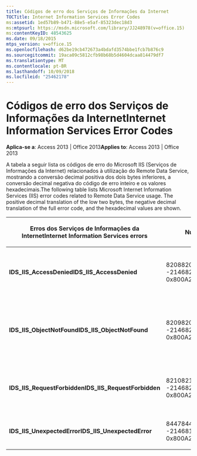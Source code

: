 ```yaml
---
title: Códigos de erro dos Serviços de Informações da Internet
TOCTitle: Internet Information Services Error Codes
ms:assetid: 1ed57b89-b471-88e5-e5af-85323dec18d3
ms:mtpsurl: https://msdn.microsoft.com/library/JJ248978(v=office.15)
ms:contentKeyID: 48543625
ms.date: 09/18/2015
mtps_version: v=office.15
ms.openlocfilehash: d62be19cb472673a4bdafd3574bbe1fcb7b876c9
ms.sourcegitcommit: 19aca09c5812cfb98b68b5d4604dcaa814479df7
ms.translationtype: MT
ms.contentlocale: pt-BR
ms.lasthandoff: 10/09/2018
ms.locfileid: "25462178"
---
```

# <a name="internet-information-services-error-codes"></a><span data-ttu-id="5ba38-102">Códigos de erro dos Serviços de Informações da Internet</span><span class="sxs-lookup"><span data-stu-id="5ba38-102">Internet Information Services Error Codes</span></span>


<span data-ttu-id="5ba38-103">**Aplica-se a**: Access 2013 | Office 2013</span><span class="sxs-lookup"><span data-stu-id="5ba38-103">**Applies to**: Access 2013 | Office 2013</span></span>

<span data-ttu-id="5ba38-p101">A tabela a seguir lista os códigos de erro do Microsoft IIS (Serviços de Informações da Internet) relacionados à utilização do Remote Data Service, mostrando a conversão decimal positiva dos dois bytes inferiores, a conversão decimal negativa do código de erro inteiro e os valores hexadecimais.</span><span class="sxs-lookup"><span data-stu-id="5ba38-p101">The following table lists Microsoft Internet Information Services (IIS) error codes related to Remote Data Service usage. The positive decimal translation of the low two bytes, the negative decimal translation of the full error code, and the hexadecimal values are shown.</span></span>

<table>
<colgroup>
<col style="width: 33%" />
<col style="width: 33%" />
<col style="width: 33%" />
</colgroup>
<thead>
<tr class="header">
<th><p><span data-ttu-id="5ba38-106">Erros dos Serviços de Informações da Internet</span><span class="sxs-lookup"><span data-stu-id="5ba38-106">Internet Information Services errors</span></span></p></th>
<th><p><span data-ttu-id="5ba38-107">Número</span><span class="sxs-lookup"><span data-stu-id="5ba38-107">Number</span></span></p></th>
<th><p><span data-ttu-id="5ba38-108">Descrição</span><span class="sxs-lookup"><span data-stu-id="5ba38-108">Description</span></span></p></th>
</tr>
</thead>
<tbody>
<tr class="odd">
<td><p><span data-ttu-id="5ba38-109"><strong>IDS_IIS_AccessDenied</strong></span><span class="sxs-lookup"><span data-stu-id="5ba38-109"><strong>IDS_IIS_AccessDenied</strong></span></span></p></td>
<td><p><span data-ttu-id="5ba38-110">8208</span><span class="sxs-lookup"><span data-stu-id="5ba38-110">8208</span></span><br />
<span data-ttu-id="5ba38-111">-2146820080</span><span class="sxs-lookup"><span data-stu-id="5ba38-111">-2146820080</span></span><br />
<span data-ttu-id="5ba38-112">0x800A2010</span><span class="sxs-lookup"><span data-stu-id="5ba38-112">0x800A2010</span></span></p></td>
<td><p><span data-ttu-id="5ba38-113">Erro do servidor de Internet: acesso negado.</span><span class="sxs-lookup"><span data-stu-id="5ba38-113">Internet Server Error: Access Denied.</span></span></p></td>
</tr>
<tr class="even">
<td><p><span data-ttu-id="5ba38-114"><strong>IDS_IIS_ObjectNotFound</strong></span><span class="sxs-lookup"><span data-stu-id="5ba38-114"><strong>IDS_IIS_ObjectNotFound</strong></span></span></p></td>
<td><p><span data-ttu-id="5ba38-115">8209</span><span class="sxs-lookup"><span data-stu-id="5ba38-115">8209</span></span><br />
<span data-ttu-id="5ba38-116">-2146820079</span><span class="sxs-lookup"><span data-stu-id="5ba38-116">-2146820079</span></span><br />
<span data-ttu-id="5ba38-117">0x800A2011</span><span class="sxs-lookup"><span data-stu-id="5ba38-117">0x800A2011</span></span></p></td>
<td><p><span data-ttu-id="5ba38-118">Erro do servidor de Internet: objeto/módulo não encontrado.</span><span class="sxs-lookup"><span data-stu-id="5ba38-118">Internet Server Error: Object/module not found.</span></span></p></td>
</tr>
<tr class="odd">
<td><p><span data-ttu-id="5ba38-119"><strong>IDS_IIS_RequestForbidden</strong></span><span class="sxs-lookup"><span data-stu-id="5ba38-119"><strong>IDS_IIS_RequestForbidden</strong></span></span></p></td>
<td><p><span data-ttu-id="5ba38-120">8210</span><span class="sxs-lookup"><span data-stu-id="5ba38-120">8210</span></span><br />
<span data-ttu-id="5ba38-121">-2146820078</span><span class="sxs-lookup"><span data-stu-id="5ba38-121">-2146820078</span></span><br />
<span data-ttu-id="5ba38-122">0x800A2012</span><span class="sxs-lookup"><span data-stu-id="5ba38-122">0x800A2012</span></span></p></td>
<td><p><span data-ttu-id="5ba38-123">Erro do servidor de Internet: solicitação proibida.</span><span class="sxs-lookup"><span data-stu-id="5ba38-123">Internet Server Error: Request Forbidden.</span></span></p></td>
</tr>
<tr class="even">
<td><p><span data-ttu-id="5ba38-124"><strong>IDS_IIS_UnexpectedError</strong></span><span class="sxs-lookup"><span data-stu-id="5ba38-124"><strong>IDS_IIS_UnexpectedError</strong></span></span></p></td>
<td><p><span data-ttu-id="5ba38-125">8447</span><span class="sxs-lookup"><span data-stu-id="5ba38-125">8447</span></span><br />
<span data-ttu-id="5ba38-126">-2146819841</span><span class="sxs-lookup"><span data-stu-id="5ba38-126">-2146819841</span></span><br />
<span data-ttu-id="5ba38-127">0x800A20FF</span><span class="sxs-lookup"><span data-stu-id="5ba38-127">0x800A20FF</span></span></p></td>
<td><p><span data-ttu-id="5ba38-128">Erro do servidor de Internet.</span><span class="sxs-lookup"><span data-stu-id="5ba38-128">Internet Server Error.</span></span></p></td>
</tr>
</tbody>
</table>

